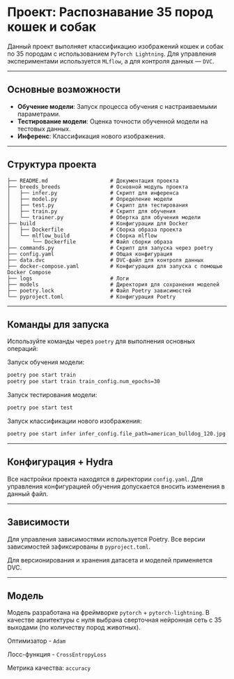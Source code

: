 # Проект: Распознавание 35 пород кошек и собак

Данный проект выполняет классификацию изображений кошек и собак по 35 породам с использованием `PyTorch Lightning`. Для управления экспериментами используется `MLflow`, а для контроля данных — `DVC`.

---
## Основные возможности
- **Обучение модели**: Запуск процесса обучения с настраиваемыми параметрами.
- **Тестирование модели**: Оценка точности обученной модели на тестовых данных.
- **Инференс**: Классификация нового изображения.

---
## Структура проекта

```plaintext
├── README.md                    # Документация проекта
├── breeds_breeds                # Основной модуль проекта
│   ├── infer.py                 # Скрипт для инференса
│   ├── model.py                 # Определение модели
│   ├── test.py                  # Скрипт для тестирования
│   ├── train.py                 # Скрипт для обучения
│   └── trainer.py               # Обертка для обучения модели
├── build                        # Конфигурации для Docker
│   ├── Dockerfile               # Сборка образа проекта
│   └── mlflow_build             # Сборка mlflow
│       └── Dockerfile           # Файл сборки образа
├── commands.py                  # Скрипт для запуска через poetry
├── config.yaml                  # Общая конфигурация
├── data.dvc                     # DVC-файл для контроля данных
├── docker-compose.yaml          # Конфигурация для запуска с помощью Docker Compose
├── logs                         # Логи
├── models                       # Директория для сохранения моделей
├── poetry.lock                  # Файл Poetry зависимостей
└── pyproject.toml               # Конфигурация Poetry
```

---
## Команды для запуска

Используйте команды через `poetry` для выполнения основных операций:

Запуск обучения модели:
```bash
poetry poe start train
poetry poe start train train_config.num_epochs=30
```

Запуск тестирования модели:
```bash
poetry poe start test
```

Запуск классификации нового изображения:
```bash
poetry poe start infer infer_config.file_path=american_bulldog_120.jpg
```

---
## Конфигурация + Hydra
Все настройки проекта находятся в директории `config.yaml`. Для управления конфигурацией обучения допускается вносить изменения в данный файл.

---
## Зависимости
Для управления зависимостями используется Poetry. Все версии зависимостей зафиксированы в `pyproject.toml`.

Для версионирования и хранения датасета и моделей применяется DVC.

---
## Модель

Модель разработана на фреймворке `pytorch` + `pytorch-lightning`. В качестве архитектуры с нуля выбрана сверточная нейронная сеть с 35 выходами (по количеству пород животных).

Оптимизатор - `Adam`

Лосс-функция - `CrossEntropyLoss`

Метрика качества: `accuracy`
